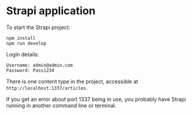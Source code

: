 # Strapi application

To start the Strapi project:
```
npm install
npm run develop
```

Login details:

```
Username: admin@admin.com
Password: Pass1234
```

There is one content type in the project, accessible at `http://localhost:1337/articles`.

If you get an error about port 1337 being in use, you probably have Strapi running in another command line or terminal.
